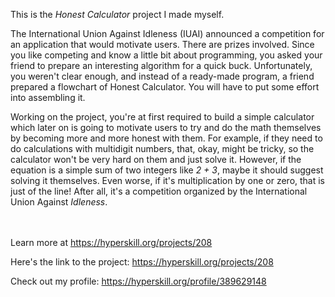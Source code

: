 This is the *Honest Calculator* project I made myself.


<p>The International Union Against Idleness (IUAI) announced a competition for an application that would motivate users. There are prizes involved. Since you like competing and know a little bit about programming, you asked your friend to prepare an interesting algorithm for a quick buck. Unfortunately, you weren&#39;t clear enough, and instead of a ready-made program, a friend prepared a flowchart of Honest Calculator. You will have to put some effort into assembling it.</p>

<p>Working on the project, you&#39;re at first required to build a simple calculator which later on is going to motivate users to try and do the math themselves by becoming more and more honest with them. For example, if they need to do calculations with multidigit numbers, that, okay, might be tricky, so the calculator won&#39;t be very hard on them and just solve it. However, if the equation is a simple sum of two integers like&nbsp;<em>2 + 3</em>, maybe it should suggest solving it themselves. Even worse, if it&#39;s multiplication by one or zero, that is just of the line!&nbsp;After all, it&#39;s a competition organized by the International Union Against&nbsp;<em>Idleness</em>.</p><br/><br/>Learn more at <a href="https://hyperskill.org/projects/208?utm_source=ide&utm_medium=ide&utm_campaign=ide&utm_content=project-card">https://hyperskill.org/projects/208</a>

Here's the link to the project: https://hyperskill.org/projects/208

Check out my profile: https://hyperskill.org/profile/389629148